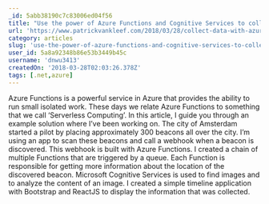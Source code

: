 ```yaml
---
_id: 5abb38190c7c83006ed04f56
title: "Use the power of Azure Functions and Cognitive Services to collect geolocation information"
url: 'https://www.patrickvankleef.com/2018/03/28/collect-data-with-azure-functions-and-cognitive-services/'
category: articles
slug: 'use-the-power-of-azure-functions-and-cognitive-services-to-collect-geolocation-information'
user_id: 5a8a92348b86e53b3449b45c
username: 'dnwu3413'
createdOn: '2018-03-28T02:03:26.378Z'
tags: [.net,azure]
---
```


Azure Functions is a powerful service in Azure that provides the ability to run small isolated work. These days we relate Azure Functions to something that we call ‘Serverless Computing’. In this article, I guide you through an example solution where I’ve been working on. The city of Amsterdam started a pilot by placing approximately 300 beacons all over the city. I’m using an app to scan these beacons and call a webhook when a beacon is discovered. This webhook is built with Azure Functions. I created a chain of multiple Functions that are triggered by a queue. Each Function is responsible for getting more information about the location of the discovered beacon. Microsoft Cognitive Services is used to find images and to analyze the content of an image. I created a simple timeline application with Bootstrap and ReactJS to display the information that was collected.  
